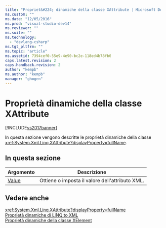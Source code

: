 ```yaml
---
title: "Propriet&#224; dinamiche della classe XAttribute | Microsoft Docs"
ms.custom: ""
ms.date: "12/05/2016"
ms.prod: "visual-studio-dev14"
ms.reviewer: ""
ms.suite: ""
ms.technology: 
  - "devlang-csharp"
ms.tgt_pltfrm: ""
ms.topic: "article"
ms.assetid: 7394cef0-55e9-4e90-bc2e-118ed4b78fb0
caps.latest.revision: 2
caps.handback.revision: 2
author: "kempb"
ms.author: "kempb"
manager: "ghogen"
---
```

# Propriet&#224; dinamiche della classe XAttribute
[!INCLUDE[vs2017banner](../code-quality/includes/vs2017banner.md)]

In questa sezione vengono descritte le proprietà dinamiche della classe <xref:System.Xml.Linq.XAttribute?displayProperty=fullName>.  
  
## In questa sezione  
  
|Argomento|Descrizione|  
|---------------|-----------------|  
|[Value](../designers/value-xattribute-dynamic-property.md)|Ottiene o imposta il valore dell'attributo XML.|  
  
## Vedere anche  
 <xref:System.Xml.Linq.XAttribute?displayProperty=fullName>   
 [Proprietà dinamiche di LINQ to XML](../designers/linq-to-xml-dynamic-properties.md)   
 [Proprietà dinamiche della classe XElement](../designers/xelement-class-dynamic-properties.md)